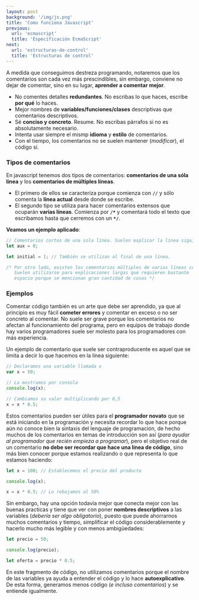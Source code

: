```yaml
---
layout: post
background: '/img/js.png'
title: 'Como funciona Javascript'
previous:
  url: 'ecmascript'
  title: 'Especificación EcmaScript'
next:
  url: 'estructuras-de-control'
  title: 'Estructuras de control'
---
```



A medida que conseguimos destreza programando, notaremos que los comentarios son cada vez más prescindibles, sin embargo, conviene no dejar de comentar, sino en su lugar, **aprender a comentar mejor**.


- No comentes detalles **redundantes**. No escribas lo que haces, escribe **por qué** lo haces.
- Mejor nombres de **variables/funciones/clases** descriptivas que comentarios descriptivos.
- Sé **conciso y concreto**. Resume. No escribas párrafos si no es absolutamente necesario.
- Intenta usar siempre el mismp **idioma** y **estilo** de comentarios.
- Con el tiempo, los comentarios no se suelen mantener (*modificar*), el código sí.


### Tipos de comentarios

En javascript tenemos dos tipos de comentarios: **comentarios de una sóla línea** y los **comentarios de múltiples líneas**.

- El primero de ellos se caracteriza porque comienza con **`//`** y sólo comenta la **linea actual** desde donde se escribe.
- El segundo tipo se utiliza para hacer comentarios extensos que ocuparán **varias líneas**. Comienza por **`/*`** y comentará todo el texto que escribamos hasta que cerremos con un **`*/`**.

**Veamos un ejemplo aplicado**:


```js
// Comentarios cortos de una sola línea. Suelen explicar la línea siguiente.
let aux = 0;

let initial = 1; // También se utilizan al final de una línea.

/* Por otro lado, existen los comentarios múltiples de varias líneas consecutivas.
   Suelen utilizarse para explicaciones largas que requieren bastante
   espacio porque se mencionan gran cantidad de cosas */
```


### Ejemplos

Comentar código también es un arte que debe ser aprendido, ya que al principio es muy fácil **cometer errores** y comentar en exceso o no ser concreto al comentar. No suele ser grave porque los comentarios no afectan al funcionamiento del programa, pero en equipos de trabajo donde hay varios programadores suele ser molesto para los programadores con más experiencia.


Un ejemplo de comentario que suele ser contraproducente es aquel que se limita a decir lo que hacemos en la línea siguiente:


```js
// Declaramos una variable llamada x
var x = 50;

// La mostramos por consola
console.log(x);

// Cambiamos su valor multiplicando por 0,5
x = x * 0.5;
```

Estos comentarios pueden ser útiles para el **programador novato** que se está iniciando en la programación y necesita recordar lo que hace porque aún no conoce bien la sintaxis del lenguaje de programación, de hecho muchos de los comentarios en temas de introducción son así (*para ayudar al programador que recién empieza a programar*), pero el objetivo real de un comentario **no debe ser recordar que hace una línea de código**, sino más bien conocer porque estamos realizando o que representa lo que estamos haciendo:


```js
let x = 100; // Establecemos el precio del producto

console.log(x);

x = x * 0.5; // Lo rebajamos al 50%
```

Sin embargo, hay una opción todavía mejor que conecta mejor con las buenas practicas y tiene que ver con poner **nombres descriptivos** a las variables (*debería ser algo obligatorio*), puesto que puede ahorrarnos muchos comentarios y tiempo, simplificar el código considerablemente y hacerlo mucho más legible y con menos ambigüedades:

```js
let precio = 50;

console.log(precio);

let oferta = precio * 0.5;
```

En este fragmento de código, no utilizamos comentarios porque el nombre de las variables ya ayuda a entender el código y lo hace **autoexplicativo**. De esta forma, generamos menos código (*e incluso comentarios*) y se entiende igualmente.

